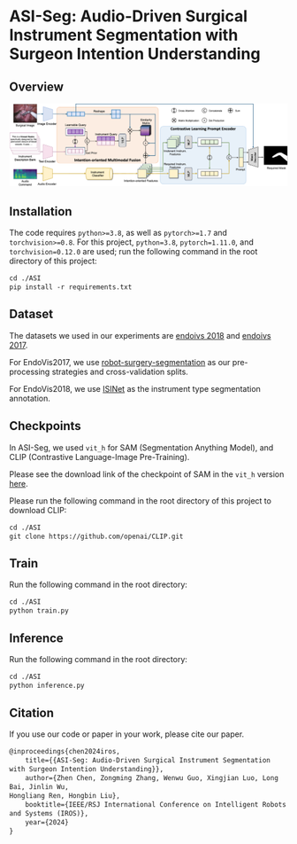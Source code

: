 # ASI-Seg: Audio-Driven Surgical Instrument Segmentation with Surgeon Intention Understanding

## Overview

<div align=center>
<img src="./docs/framework.png"> 
</div>


## Installation
The code requires `python>=3.8`, as well as `pytorch>=1.7` and `torchvision>=0.8`. For this project, `python=3.8`, `pytorch=1.11.0`, and `torchvision=0.12.0` are used; run the following command in the root directory of this project:
```
cd ./ASI
pip install -r requirements.txt
```

## Dataset

The datasets we used in our experiments are [endoivs 2018](https://cataracts2018.grand-challenge.org/data/) and [endoivs 2017](https://endovissub2017-kidneyboundarydetection.grand-challenge.org/Data/). 

For EndoVis2017, we use [robot-surgery-segmentation](https://github.com/ternaus/robot-surgery-segmentation) as our pre-processing strategies and cross-validation splits.

For EndoVis2018, we use [ISINet](https://github.com/BCV-Uniandes/ISINet) as the instrument type segmentation annotation.

## Checkpoints

In ASI-Seg, we used `vit_h` for SAM (Segmentation Anything Model), and CLIP (Contrastive Language-Image Pre-Training).

Please see the download link of the checkpoint of SAM in the `vit_h` version [here](https://dl.fbaipublicfiles.com/segment_anything/sam_vit_h_4b8939.pth).

Please run the following command in the root directory of this project to download CLIP:

```
cd ./ASI
git clone https://github.com/openai/CLIP.git
```



## Train

Run the following command in the root directory:
```
cd ./ASI
python train.py
```
## Inference

Run the following command in the root directory:

```
cd ./ASI
python inference.py
```


## Citation

If you use our code or paper in your work, please cite our paper.

```
@inproceedings{chen2024iros,
	title={{ASI-Seg: Audio-Driven Surgical Instrument Segmentation with Surgeon Intention Understanding}},
	author={Zhen Chen, Zongming Zhang, Wenwu Guo, Xingjian Luo, Long Bai, Jinlin Wu,
Hongliang Ren, Hongbin Liu},
	booktitle={IEEE/RSJ International Conference on Intelligent Robots and Systems (IROS)},
	year={2024}
}
```
